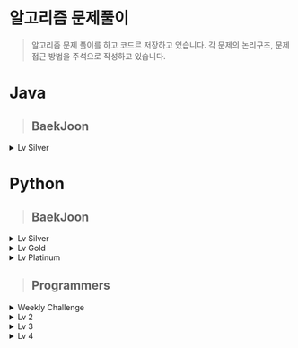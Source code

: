 # 알고리즘 문제풀이
> 알고리즘 문제 풀이를 하고 코드르 저장하고 있습니다. 각 문제의 논리구조, 문제 접근 방법을 주석으로 작성하고 있습니다.


# Java

> ## BaekJoon

<details>
<summary>Lv Silver</summary>
<div markdown="silver">

## [Lv Silver]
|문제|링크|코드|카테고리|난이도|
|:---:|:---:|:---:|:---:|:---:|
|토마토|[문제 링크](https://www.acmicpc.net/problem/7576)|[문제 풀이](https://github.com/yh20studio/Algorithm-problem-solving/blob/master/java/baekjoon/lv.silver/1/토마토.java)|BFS|1|
|숨박꼭질|[문제 링크](https://www.acmicpc.net/problem/1697)|[문제 풀이](https://github.com/yh20studio/Algorithm-problem-solving/blob/master/java/baekjoon/lv.silver/1/숨박꼭질.java)|BFS|1|
|정수 삼각형|[문제 링크](https://www.acmicpc.net/problem/1932)|[문제 풀이](https://github.com/yh20studio/Algorithm-problem-solving/blob/master/java/baekjoon/lv.silver/1/정수삼각형.java)|BFS|1|
|포도주 시식|[문제 링크](https://www.acmicpc.net/problem/2156)|[문제 풀이](https://github.com/yh20studio/Algorithm-problem-solving/blob/master/java/baekjoon/lv.silver/1/포도주시식.java)|다이나믹 프로그래밍|1|
|쉬운 계단 수|[문제 링크](https://www.acmicpc.net/problem/10844)|[문제 풀이](https://github.com/yh20studio/Algorithm-problem-solving/blob/master/java/baekjoon/lv.silver/1/쉬운계단수.java)|다이나믹 프로그래밍|1|
</div>

</details>



# Python

> ## BaekJoon

<details>
<summary>Lv Silver</summary>
<div markdown="silver">

## [Lv Silver]
|문제|링크|코드|카테고리|난이도|
|:---:|:---:|:---:|:---:|:---:|
|미로 탐색|[문제 링크](https://www.acmicpc.net/problem/2178)|[문제 풀이](https://github.com/yh20studio/Algorithm-problem-solving/blob/master/python/baekjoon/lv.silver/1/미로탐색.py)|BFS|1|
|RGB 거리|[문제 링크](https://www.acmicpc.net/problem/1149)|[문제 풀이](https://github.com/yh20studio/Algorithm-problem-solving/blob/master/python/baekjoon/lv.silver/1/RGB거리.py)|다이나믹프로그래밍|1|
|단지번호 붙이기|[문제 링크](https://www.acmicpc.net/problem/2667)|[문제 풀이](https://github.com/yh20studio/Algorithm-problem-solving/blob/master/python/baekjoon/lv.silver/1/단지번호붙이기.py)|BFS|1|
</div>

</details>

<details>
<summary>Lv Gold</summary>
<div markdown="gold">

## [Lv Gold]
|문제|링크|코드|카테고리|난이도|
|:---:|:---:|:---:|:---:|:---:| 
|N-Queen|[문제 링크](https://www.acmicpc.net/problem/9663)|[문제 풀이](https://github.com/yh20studio/Algorithm-problem-solving/blob/master/python/baekjoon/lv.gold/5/N-Queen.py)|백트레킹|5|
|합분해|[문제 링크](https://www.acmicpc.net/problem/2225)|[문제 풀이](https://github.com/yh20studio/Algorithm-problem-solving/blob/master/python/baekjoon/lv.gold/5/합분해.py)|다이나믹프로그래밍|5|
|연구소|[문제 링크](https://www.acmicpc.net/problem/14502)|[문제 풀이](https://github.com/yh20studio/Algorithm-problem-solving/blob/master/python/baekjoon/lv.gold/5/연구소.py)|조합, BFS|5|
|알파벳|[문제 링크](https://www.acmicpc.net/problem/1987)|[문제 풀이](https://github.com/yh20studio/Algorithm-problem-solving/blob/master/python/baekjoon/lv.gold/4/알파벳.py)|DFS|4|
|최단경로|[문제 링크](https://www.acmicpc.net/problem/1753)|[문제 풀이](https://github.com/yh20studio/Algorithm-problem-solving/blob/master/python/baekjoon/lv.gold/5/최단경로.py)|다익스트라, 우선순위 큐|5|
|LCS|[문제 링크](https://www.acmicpc.net/problem/9251)|[문제 풀이](https://github.com/yh20studio/Algorithm-problem-solving/blob/master/python/baekjoon/lv.gold/5/LCS.py)|LCS 알고리즘|5|
|로봇청소기|[문제 링크](https://www.acmicpc.net/problem/14503)|[문제 풀이](https://github.com/yh20studio/Algorithm-problem-solving/blob/master/python/baekjoon/lv.gold/5/로봇청소기.py)|구현|5|
|암호 만들기|[문제 링크](https://www.acmicpc.net/problem/1759)|[문제 풀이](https://github.com/yh20studio/Algorithm-problem-solving/blob/master/python/baekjoon/lv.gold/5/암호만들기.py)|조합, 구현|5|
|벽 부수고 이동하기|[문제 링크](https://www.acmicpc.net/problem/2206)|[문제 풀이](https://github.com/yh20studio/Algorithm-problem-solving/blob/master/python/baekjoon/lv.gold/4/벽부수고이동하기.py)|BFS|4|
|스도쿠|[문제 링크](https://www.acmicpc.net/problem/2580)|[문제 풀이](https://github.com/yh20studio/Algorithm-problem-solving/blob/master/python/baekjoon/lv.gold/4/스도쿠.py)|백트레킹|4|
|주사위 굴리기|[문제 링크](https://www.acmicpc.net/problem/14499)|[문제 풀이](https://github.com/yh20studio/Algorithm-problem-solving/blob/master/python/baekjoon/lv.gold/4/주사위굴리기.py)|구현|4|
|가장 긴 바이토닉 부분 수열|[문제 링크](https://www.acmicpc.net/problem/11054)|[문제 풀이](https://github.com/yh20studio/Algorithm-problem-solving/blob/master/python/baekjoon/lv.gold/3/가장긴바이토닉부분수열.py)|다이나믹프로그래밍|3|
|경사로|[문제 링크](https://www.acmicpc.net/problem/14890)|[문제 풀이](https://github.com/yh20studio/Algorithm-problem-solving/blob/master/python/baekjoon/lv.gold/3/경사로.py)|구현|3|
|ACM Craft|[문제 링크](https://www.acmicpc.net/problem/1005)|[문제 풀이](https://github.com/yh20studio/Algorithm-problem-solving/blob/master/python/baekjoon/lv.gold/3/ACMCraft.py)|위상정렬|3|
|파티|[문제 링크](https://www.acmicpc.net/problem/1238)|[문제 풀이](https://github.com/yh20studio/Algorithm-problem-solving/blob/master/python/baekjoon/lv.gold/3/파티.py)|다익스트라, 우선순위 큐|3|
|욕심쟁이 판다|[문제 링크](https://www.acmicpc.net/problem/1937)|[문제 풀이](https://github.com/yh20studio/Algorithm-problem-solving/blob/master/python/baekjoon/lv.gold/3/욕심쟁이판다.py)|DFS, 다이나믹프로그래밍|3|
|집합의 표현|[문제 링크](https://www.acmicpc.net/problem/1717)|[문제 풀이](https://github.com/yh20studio/Algorithm-problem-solving/blob/master/python/baekjoon/lv.gold/4/집합의표현.py)|유니온파인드|4|
|최소 스패닝 트리|[문제 링크](https://www.acmicpc.net/problem/1197)|[문제 풀이](https://github.com/yh20studio/Algorithm-problem-solving/blob/master/python/baekjoon/lv.gold/4/최소스패닝트리.py)|MST, 프림알고리즘|4|
|내리막길|[문제 링크](https://www.acmicpc.net/problem/1520)|[문제 풀이](https://github.com/yh20studio/Algorithm-problem-solving/blob/master/python/baekjoon/lv.gold/4/내리막길.py)|DFS|4|
|아기상어|[문제 링크](https://www.acmicpc.net/problem/16236)|[문제 풀이](https://github.com/yh20studio/Algorithm-problem-solving/blob/master/python/baekjoon/lv.gold/4/아기상어.py)|BFS, 우선순위 큐|4|
|줄 세우기|[문제 링크](https://www.acmicpc.net/problem/2252)|[문제 풀이](https://github.com/yh20studio/Algorithm-problem-solving/blob/master/python/baekjoon/lv.gold/2/줄세우기.py)|위상정렬|2|
|테트로미노|[문제 링크](https://www.acmicpc.net/problem/14500)|[문제 풀이](https://github.com/yh20studio/Algorithm-problem-solving/blob/master/python/baekjoon/lv.gold/5/테트로미노.py)|구현|5|
|파일 합치기|[문제 링크](https://www.acmicpc.net/problem/11066)|[문제 풀이](https://github.com/yh20studio/Algorithm-problem-solving/blob/master/python/baekjoon/lv.gold/3/파일합치기.py)|다이나믹프로그래밍|3|
|다리 만들기|[문제 링크](https://www.acmicpc.net/problem/2146)|[문제 풀이](https://github.com/yh20studio/Algorithm-problem-solving/blob/master/python/baekjoon/lv.gold/3/다리만들기.py)|BFS|3|
|치킨 배달|[문제 링크](https://www.acmicpc.net/problem/15686)|[문제 풀이](https://github.com/yh20studio/Algorithm-problem-solving/blob/master/python/baekjoon/lv.gold/5/치킨배달.py)|조합|5|
|적록색약|[문제 링크](https://www.acmicpc.net/problem/10026)|[문제 풀이](https://github.com/yh20studio/Algorithm-problem-solving/blob/master/python/baekjoon/lv.gold/5/적록색약.py)|BFS, 구현|5|
|펠린드롬?|[문제 링크](https://www.acmicpc.net/problem/10942)|[문제 풀이](https://github.com/yh20studio/Algorithm-problem-solving/blob/master/python/baekjoon/lv.gold/3/펠린드롬.py)|다이나믹프로그래밍|3|
|트리의 지름|[문제 링크](https://www.acmicpc.net/problem/1167)|[문제 풀이](https://github.com/yh20studio/Algorithm-problem-solving/blob/master/python/baekjoon/lv.gold/3/트리의지름.py)|DFS, 트리|3|
|합분해|[문제 링크](https://www.acmicpc.net/problem/2225)|[문제 풀이](https://github.com/yh20studio/Algorithm-problem-solving/blob/master/python/baekjoon/lv.gold/5/합분해.py)|다이나믹프로그래밍|5|
|행렬곱셈순서|[문제 링크](https://www.acmicpc.net/problem/11049)|[문제 풀이](https://github.com/yh20studio/Algorithm-problem-solving/blob/master/python/baekjoon/lv.gold/3/행렬곱셈순서.py)|다이나믹프로그래밍|3|
|외판원순회|[문제 링크](https://www.acmicpc.net/problem/2098)|[문제 풀이](https://github.com/yh20studio/Algorithm-problem-solving/blob/master/python/baekjoon/lv.gold/1/외판원순회.py)|다이나믹프로그래밍, 비트마스킹|1|
|최솟값과 최댓값|[문제 링크](https://www.acmicpc.net/problem/2357)|[문제 풀이](https://github.com/yh20studio/Algorithm-problem-solving/blob/master/python/baekjoon/lv.gold/1/최솟값과최댓값.py)|세그먼트 트리|1|
|구간 합 구하기|[문제 링크](https://www.acmicpc.net/problem/2042)|[문제 풀이](https://github.com/yh20studio/Algorithm-problem-solving/blob/master/python/baekjoon/lv.gold/1/구간합구하기.py)|세그먼트 트리|1|
|파이프 옮기기 1|[문제 링크](https://www.acmicpc.net/problem/17070)|[문제 풀이](https://github.com/yh20studio/Algorithm-problem-solving/blob/master/python/baekjoon/lv.gold/5/파이프옮기기1.py)|DFS, 다이나믹프로그맹|5|
|가운데를 말해요|[문제 링크](https://www.acmicpc.net/problem/2042)|[문제 풀이](https://github.com/yh20studio/Algorithm-problem-solving/blob/master/python/baekjoon/lv.gold/2/가운데를말해요.py)|우선순위 큐, 구현|2|
|문제집|[문제 링크](https://www.acmicpc.net/problem/1766)|[문제 풀이](https://github.com/yh20studio/Algorithm-problem-solving/blob/master/python/baekjoon/lv.gold/2/문제집.py)|우선순위 큐, 구현|2|
|낚시왕|[문제 링크](https://www.acmicpc.net/problem/17143)|[문제 풀이](https://github.com/yh20studio/Algorithm-problem-solving/blob/master/python/baekjoon/lv.gold/2/낚시왕.py)|구현|2|
|보석 도둑|[문제 링크](https://www.acmicpc.net/problem/1202)|[문제 풀이](https://github.com/yh20studio/Algorithm-problem-solving/blob/master/python/baekjoon/lv.gold/2/보석도둑.py)|우선순위 큐|2|
|친구 네트워크|[문제 링크](https://www.acmicpc.net/problem/4195)|[문제 풀이](https://github.com/yh20studio/Algorithm-problem-solving/blob/master/python/baekjoon/lv.gold/2/친구네트워크.py)|유니온 파인드|2|
|음악 프로그램|[문제 링크](https://www.acmicpc.net/problem/2623)|[문제 풀이](https://github.com/yh20studio/Algorithm-problem-solving/blob/master/python/baekjoon/lv.gold/2/음악프로그램.py)|BFS|2|
|합이 0인 네 정수|[문제 링크](https://www.acmicpc.net/problem/7453)|[문제 풀이](https://github.com/yh20studio/Algorithm-problem-solving/blob/master/python/baekjoon/lv.gold/2/합이0인네정수.py)|Dictionary|2|
|Fly me to the Alpha Centauri|[문제 링크](https://www.acmicpc.net/problem/1011)|[문제 풀이](https://github.com/yh20studio/Algorithm-problem-solving/blob/master/python/baekjoon/lv.gold/5/FlymetotheAlphaCentauri.py)|구현, 수학적 사고|5|
|평범한 배낭|[문제 링크](https://www.acmicpc.net/problem/12865)|[문제 풀이](https://github.com/yh20studio/Algorithm-problem-solving/blob/master/python/baekjoon/lv.gold/5/평범한배낭.py)|다이나믹프로그래밍, 배낭 알고리즘|5|
|뱀|[문제 링크](https://www.acmicpc.net/problem/3190)|[문제 풀이](https://github.com/yh20studio/Algorithm-problem-solving/blob/master/python/baekjoon/lv.gold/5/뱀.py)|큐, 구현|5|
|리모콘|[문제 링크](https://www.acmicpc.net/problem/1107)|[문제 풀이](https://github.com/yh20studio/Algorithm-problem-solving/blob/master/python/baekjoon/lv.gold/5/리모콘.py)|브루트포스|5|
|톱니바퀴|[문제 링크](https://www.acmicpc.net/problem/14891)|[문제 풀이](https://github.com/yh20studio/Algorithm-problem-solving/blob/master/python/baekjoon/lv.gold/5/톱니바퀴.py)|구현|5|
|AC|[문제 링크](https://www.acmicpc.net/problem/5430)|[문제 풀이](https://github.com/yh20studio/Algorithm-problem-solving/blob/master/python/baekjoon/lv.gold/5/AC.py)|큐, 구현|5|
|최소 비용 구하기|[문제 링크](https://www.acmicpc.net/problem/1916)|[문제 풀이](https://github.com/yh20studio/Algorithm-problem-solving/blob/master/python/baekjoon/lv.gold/5/최소비용구하기.py)|다익스트라, 우선순위 큐|5|
|감시|[문제 링크](https://www.acmicpc.net/problem/15683)|[문제 풀이](https://github.com/yh20studio/Algorithm-problem-solving/blob/master/python/baekjoon/lv.gold/5/감시.py)|DFS|5|
|인구 이동|[문제 링크](https://www.acmicpc.net/problem/16234)|[문제 풀이](https://github.com/yh20studio/Algorithm-problem-solving/blob/master/python/baekjoon/lv.gold/5/인구이동.py)|BFS|5|
|탑|[문제 링크](https://www.acmicpc.net/problem/2493)|[문제 풀이](https://github.com/yh20studio/Algorithm-problem-solving/blob/master/python/baekjoon/lv.gold/5/탑.py)|스택|5|
|DSLR|[문제 링크](https://www.acmicpc.net/problem/9019)|[문제 풀이](https://github.com/yh20studio/Algorithm-problem-solving/blob/master/python/baekjoon/lv.gold/5/DSLR.py)|BFS|5|
|치즈|[문제 링크](https://www.acmicpc.net/problem/2636)|[문제 풀이](https://github.com/yh20studio/Algorithm-problem-solving/blob/master/python/baekjoon/lv.gold/5/치즈.py)|BFS, 구현|5|
|빗물|[문제 링크](https://www.acmicpc.net/problem/14719)|[문제 풀이](https://github.com/yh20studio/Algorithm-problem-solving/blob/master/python/baekjoon/lv.gold/5/빗물.py)|구현|5|
|보물섬|[문제 링크](https://www.acmicpc.net/problem/2589)|[문제 풀이](https://github.com/yh20studio/Algorithm-problem-solving/blob/master/python/baekjoon/lv.gold/5/보물섬.py)|BFS, 구현|5|
|스타트링크|[문제 링크](https://www.acmicpc.net/problem/5014)|[문제 풀이](https://github.com/yh20studio/Algorithm-problem-solving/blob/master/python/baekjoon/lv.gold/5/스타트링크.py)|BFS|5|
|숨박꼭질3|[문제 링크](https://www.acmicpc.net/problem/13549)|[문제 풀이](https://github.com/yh20studio/Algorithm-problem-solving/blob/master/python/baekjoon/lv.gold/5/숨박꼭질3.py)|우선순위 큐|5|
|트리|[문제 링크](https://www.acmicpc.net/problem/1068)|[문제 풀이](https://github.com/yh20studio/Algorithm-problem-solving/blob/master/python/baekjoon/lv.gold/5/트리.py)|트리, 큐|5|
|두 용액|[문제 링크](https://www.acmicpc.net/problem/2470)|[문제 풀이](https://github.com/yh20studio/Algorithm-problem-solving/blob/master/python/baekjoon/lv.gold/5/두용액.py)|이분탐색|5|
|1학년|[문제 링크](https://www.acmicpc.net/problem/5557)|[문제 풀이](https://github.com/yh20studio/Algorithm-problem-solving/blob/master/python/baekjoon/lv.gold/5/1학년.py)|다이나믹프로그래밍|5|
|Puyo Puyo|[문제 링크](https://www.acmicpc.net/problem/11559)|[문제 풀이](https://github.com/yh20studio/Algorithm-problem-solving/blob/master/python/baekjoon/lv.gold/5/PuyoPuyo.py)|BFS, 구현|5|
|숨박꼭질2|[문제 링크](https://www.acmicpc.net/problem/12851)|[문제 풀이](https://github.com/yh20studio/Algorithm-problem-solving/blob/master/python/baekjoon/lv.gold/5/숨박꼭질2.py)|BFS, 구현|5|
|이모티콘|[문제 링크](https://www.acmicpc.net/problem/14226)|[문제 풀이](https://github.com/yh20studio/Algorithm-problem-solving/blob/master/python/baekjoon/lv.gold/5/이모티콘.py)|BFS|5|
|이중 우선순위 큐|[문제 링크](https://www.acmicpc.net/problem/7662)|[문제 풀이](https://github.com/yh20studio/Algorithm-problem-solving/blob/master/python/baekjoon/lv.gold/5/이중우선순위큐.py)|우선순위 큐|5|
|ABCDE|[문제 링크](https://www.acmicpc.net/problem/13023)|[문제 풀이](https://github.com/yh20studio/Algorithm-problem-solving/blob/master/python/baekjoon/lv.gold/5/ABCDE.py)|DFS|5|
|이분 그래프|[문제 링크](https://www.acmicpc.net/problem/1707)|[문제 풀이](https://github.com/yh20studio/Algorithm-problem-solving/blob/master/python/baekjoon/lv.gold/4/이분그래프.py)|BFS|4|
|탈출|[문제 링크](https://www.acmicpc.net/problem/3055)|[문제 풀이](https://github.com/yh20studio/Algorithm-problem-solving/blob/master/python/baekjoon/lv.gold/4/탈출.py)|BFS|4|
|부분 합|[문제 링크](https://www.acmicpc.net/problem/1806)|[문제 풀이](https://github.com/yh20studio/Algorithm-problem-solving/blob/master/python/baekjoon/lv.gold/4/부분합.py)|투 포인터|4|
</div>

</details>

<details>
<summary>Lv Platinum</summary>
<div markdown="platinum">

## [Lv Platinum]
|문제|링크|코드|카테고리|난이도|
|:---:|:---:|:---:|:---:|:---:|
|히스토그램에서 가장 큰 직사각형|[문제 링크](https://www.acmicpc.net/problem/6549)|[문제 풀이](https://github.com/yh20studio/Algorithm-problem-solving/blob/master/python/baekjoon/lv.platinum/5/히스토그램에서가장큰직사각형.py)|세그먼트 트리, 분할 정복|5|
</div>

</details>

> ## Programmers

<details>
<summary>Weekly Challenge</summary>
<div markdown="Weekly Challenge">

## [Weekly Challenge]
|문제|링크|코드|카테고리| 
|:---:|:---:|:---:|:---:| 
|6주차|[문제 링크](https://programmers.co.kr/learn/courses/30/lessons/85002)|[문제 풀이](https://github.com/yh20studio/Algorithm-problem-solving/blob/master/python/programmers/Weekly_Challenge/6주차.py)|구현, 우선순위 큐|
|7주차|[문제 링크](https://programmers.co.kr/learn/courses/30/lessons/86048)|[문제 풀이](https://github.com/yh20studio/Algorithm-problem-solving/blob/master/python/programmers/Weekly_Challenge/7주차.py)|구현|
|8주차|[문제 링크](https://programmers.co.kr/learn/courses/30/lessons/86491)|[문제 풀이](https://github.com/yh20studio/Algorithm-problem-solving/blob/master/python/programmers/Weekly_Challenge/8주차.py)|구현|
|9주차|[문제 링크](https://programmers.co.kr/learn/courses/30/lessons/86971)|[문제 풀이](https://github.com/yh20studio/Algorithm-problem-solving/blob/master/python/programmers/Weekly_Challenge/9주차.py)|탐색, 구현|
|10주차|[문제 링크](https://programmers.co.kr/learn/courses/30/lessons/87377)|[문제 풀이](https://github.com/yh20studio/Algorithm-problem-solving/blob/master/python/programmers/Weekly_Challenge/10주차.py)|역행렬, 구현|
|11주차|[문제 링크](https://programmers.co.kr/learn/courses/30/lessons/87694)|[문제 풀이](https://github.com/yh20studio/Algorithm-problem-solving/blob/master/python/programmers/Weekly_Challenge/11주차.py)|좌표평면, 구현, BFS|
</div>
</details>

<details>
<summary>Lv 2</summary>
<div markdown="2">

## [Lv 2]
|문제|링크|코드|카테고리| 
|:---:|:---:|:---:|:---:| 
|타겟 넘버|[문제 링크](https://programmers.co.kr/learn/courses/30/lessons/43165)|[문제 풀이](https://github.com/yh20studio/Algorithm-problem-solving/blob/master/python/programmers/lv.2/타겟넘버.py)|DFS|
|오픈 채팅방|[문제 링크](https://programmers.co.kr/learn/courses/30/lessons/42888)|[문제 풀이](https://github.com/yh20studio/Algorithm-problem-solving/blob/master/python/programmers/lv.2/오픈채팅방.py)|Dictionary, 구현|
|124 나라의 숫자|[문제 링크](https://programmers.co.kr/learn/courses/30/lessons/12899)|[문제 풀이](https://github.com/yh20studio/Algorithm-problem-solving/blob/master/python/programmers/lv.2/124나라의숫자.py)|이진법|
|기능개발|[문제 링크](https://programmers.co.kr/learn/courses/30/lessons/42586)|[문제 풀이](https://github.com/yh20studio/Algorithm-problem-solving/blob/master/python/programmers/lv.2/기능개발.py)|반복문|
|문자열 압축|[문제 링크](https://programmers.co.kr/learn/courses/30/lessons/60057)|[문제 풀이](https://github.com/yh20studio/Algorithm-problem-solving/blob/master/python/programmers/lv.2/문자열압축.py)|문자열, BFS|
|멀쩡한 사각형|[문제 링크](https://programmers.co.kr/learn/courses/30/lessons/62048)|[문제 풀이](https://github.com/yh20studio/Algorithm-problem-solving/blob/master/python/programmers/lv.2/멀쩡한사각형.py)|최대 공약수|
|전화번호 목록|[문제 링크](https://programmers.co.kr/learn/courses/30/lessons/42577)|[문제 풀이](https://github.com/yh20studio/Algorithm-problem-solving/blob/master/python/programmers/lv.2/전화번호목록.py)|접두사|
|더 맵게|[문제 링크](https://programmers.co.kr/learn/courses/30/lessons/42626)|[문제 풀이](https://github.com/yh20studio/Algorithm-problem-solving/blob/master/python/programmers/lv.2/더맵게.py)|우선순위 큐|
|짝 지어 제거하기|[문제 링크](https://programmers.co.kr/learn/courses/30/lessons/12973)|[문제 풀이](https://github.com/yh20studio/Algorithm-problem-solving/blob/master/python/programmers/lv.2/짝지어제거하기.py)|스택|
|행렬 테두리 회전하기|[문제 링크](https://programmers.co.kr/learn/courses/30/lessons/77485)|[문제 풀이](https://github.com/yh20studio/Algorithm-problem-solving/blob/master/python/programmers/lv.2/행렬테두리회전하기.py)|구현|
|괄호 변환|[문제 링크](https://programmers.co.kr/learn/courses/30/lessons/60058)|[문제 풀이](https://github.com/yh20studio/Algorithm-problem-solving/blob/master/python/programmers/lv.2/괄호변환.py)|구현, 문자열|
|뉴스 클러스터링|[문제 링크](https://programmers.co.kr/learn/courses/30/lessons/17677)|[문제 풀이](https://github.com/yh20studio/Algorithm-problem-solving/blob/master/python/programmers/lv.2/뉴스클러스터링.py)|구현, 문자열|
|거리두기 확인하기|[문제 링크](https://programmers.co.kr/learn/courses/30/lessons/81302)|[문제 풀이](https://github.com/yh20studio/Algorithm-problem-solving/blob/master/python/programmers/lv.2/거리두기확인하기.py)|구현, BFS|
|프린터|[문제 링크](https://programmers.co.kr/learn/courses/30/lessons/42587)|[문제 풀이](https://github.com/yh20studio/Algorithm-problem-solving/blob/master/python/programmers/lv.2/프린터.py)|큐|
|조이스틱|[문제 링크](https://programmers.co.kr/learn/courses/30/lessons/42860)|[문제 풀이](https://github.com/yh20studio/Algorithm-problem-solving/blob/master/python/programmers/lv.2/조이스틱.py)|그리디, 구현|
|위장|[문제 링크](https://programmers.co.kr/learn/courses/30/lessons/42578)|[문제 풀이](https://github.com/yh20studio/Algorithm-problem-solving/blob/master/python/programmers/lv.2/위장.py)|조합|
|게임 맵 최단거리|[문제 링크](https://programmers.co.kr/learn/courses/30/lessons/1844)|[문제 풀이](https://github.com/yh20studio/Algorithm-problem-solving/blob/master/python/programmers/lv.2/게임맵최단거리.py)|BFS|
|후보키|[문제 링크](https://programmers.co.kr/learn/courses/30/lessons/42890)|[문제 풀이](https://github.com/yh20studio/Algorithm-problem-solving/blob/master/python/programmers/lv.2/후보키.py)|조합, 구현|
|예상 대진표|[문제 링크](https://programmers.co.kr/learn/courses/30/lessons/12985)|[문제 풀이](https://github.com/yh20studio/Algorithm-problem-solving/blob/master/python/programmers/lv.2/예상대진표.py)|나눗셈|
</div>
</details>

<details>
<summary>Lv 3</summary>
<div markdown="3">

## [Lv 3]
|문제|링크|코드|카테고리| 
|:---:|:---:|:---:|:---:| 
|추석 트래픽|[문제 링크](https://programmers.co.kr/learn/courses/30/lessons/17676)|[문제 풀이](https://github.com/yh20studio/Algorithm-problem-solving/blob/master/python/programmers/lv.3/추석트래픽.py)|파싱, 부동소수점|
|단어 변환|[문제 링크](https://programmers.co.kr/learn/courses/30/lessons/43163)|[문제 풀이](https://github.com/yh20studio/Algorithm-problem-solving/blob/master/python/programmers/lv.3/단어변환.py)|DFS|
|네트워크|[문제 링크](https://programmers.co.kr/learn/courses/30/lessons/43162)|[문제 풀이](https://github.com/yh20studio/Algorithm-problem-solving/blob/master/python/programmers/lv.3/네트워크.py)|BFS|
|입국 심사|[문제 링크](https://programmers.co.kr/learn/courses/30/lessons/43238)|[문제 풀이](https://github.com/yh20studio/Algorithm-problem-solving/blob/master/python/programmers/lv.3/입국심사.py)|이분탐색|
|가장 먼 노드|[문제 링크](https://programmers.co.kr/learn/courses/30/lessons/49189)|[문제 풀이](https://github.com/yh20studio/Algorithm-problem-solving/blob/master/python/programmers/lv.3/가장먼노드.py)|다익스트라, 우선순위 큐|
|디스크 컨트롤러|[문제 링크](https://programmers.co.kr/learn/courses/30/lessons/42627)|[문제 풀이](https://github.com/yh20studio/Algorithm-problem-solving/blob/master/python/programmers/lv.3/디스크컨트롤러.py)|우선순위 큐|
|정수 삼각형|[문제 링크](https://programmers.co.kr/learn/courses/30/lessons/43105)|[문제 풀이](https://github.com/yh20studio/Algorithm-problem-solving/blob/master/python/programmers/lv.3/정수삼각형.py)|다이나믹프로그래밍|
|순위|[문제 링크](https://programmers.co.kr/learn/courses/30/lessons/49191)|[문제 풀이](https://github.com/yh20studio/Algorithm-problem-solving/blob/master/python/programmers/lv.3/순위.py)|BFS|
|베스트 앨범|[문제 링크](https://programmers.co.kr/learn/courses/30/lessons/42579)|[문제 풀이](https://github.com/yh20studio/Algorithm-problem-solving/blob/master/python/programmers/lv.3/베스트앨범.py)|우선순위 큐, 해시|
|자물쇠와 열쇠|[문제 링크](https://programmers.co.kr/learn/courses/30/lessons/60059)|[문제 풀이](https://github.com/yh20studio/Algorithm-problem-solving/blob/master/python/programmers/lv.3/자물쇠와열쇠.py)|구현|
|표 편집|[문제 링크](https://programmers.co.kr/learn/courses/30/lessons/81303)|[문제 풀이](https://github.com/yh20studio/Algorithm-problem-solving/blob/master/python/programmers/lv.3/표편집.py)|구현, 해시|
|셔틀버스|[문제 링크](https://programmers.co.kr/learn/courses/30/lessons/17678)|[문제 풀이](https://github.com/yh20studio/Algorithm-problem-solving/blob/master/python/programmers/lv.3/셔틀버스.py)|구현, 우선순위 큐|
</div>
</details>

<details>
<summary>Lv 4</summary>
<div markdown="3">

## [Lv 4]
|문제|링크|코드|카테고리| 
|:---:|:---:|:---:|:---:| 
|지형이동|[문제 링크](https://programmers.co.kr/learn/courses/30/lessons/62050)|[문제 풀이](https://github.com/yh20studio/Algorithm-problem-solving/blob/master/python/programmers/lv.4/지형이동.py)|우선순위 큐, 탐색|
|가사검색|[문제 링크](https://programmers.co.kr/learn/courses/30/lessons/60060)|[문제 풀이](https://github.com/yh20studio/Algorithm-problem-solving/blob/master/python/programmers/lv.4/가사검색.py)|트라이 구조|
</div>
</details>
